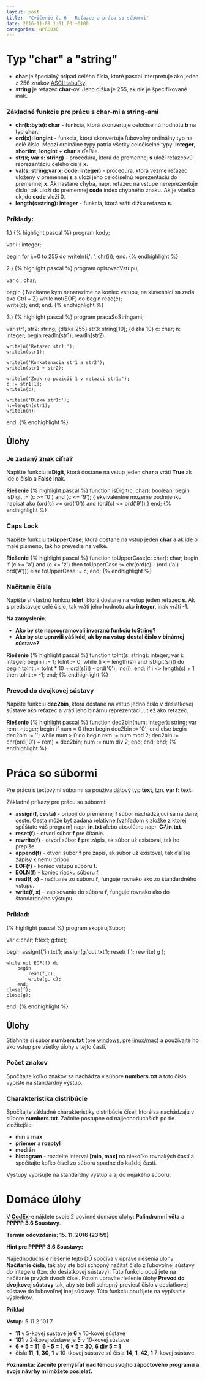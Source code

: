 ```yaml
---
layout: post
title:  "Cvičenie č. 6 - Reťazce a práca so súbormi"
date: 2016-11-09 1:01:00 +0100
categories: NPRG030
---
```

# Typ "char" a "string"

* **char** je špeciálný prípad celého čísla, ktoré pascal interpretuje ako jeden z 256 znakov [ASCII tabuľky](http://www.ascii-code.com/).
* **string** je reťazec **char**-ov. Jeho dĺžka je 255, ak nie je špecifikované inak.

### Základné funkcie pre prácu s **char**-mi a **string**-ami

* **chr(b:byte): char** - funkcia, ktorá skonvertuje celočíselnú hodnotu **b** na typ **char**.
* **ord(x): longint** - funkcia, ktorá skonvertuje ľubovoľný ordinálny typ na celé číslo.
Medzi ordinálne typy patria všetky celočíselné typy: **integer**, **shortint**, **longint** + **char** a ďaľšie.
* **str(x; var s: string)** - procedúra, ktorá do premennej **s** uloží reťazcovú reprezentáciu celého čisla **x**.
* **val(s: string;var x; code: integer)** - procedúra, ktorá vezme reťazec uložený v premennej **s** a uloží jeho
celočíselnú reprezentáciu do premennej **x**. Ak nastane chyba, napr. reťazec na vstupe nereprezentuje číslo, tak uloží do premennej
**code** index chybného znaku. Ak je všetko ok, do **code** vloží 0.
* **length(s:string): integer** - funkcia, ktorá vráti dĺžku reťazca **s**.

### Príklady:

1.)
{% highlight pascal %}
program kody;

var i : integer;

begin
  for i:=0 to 255 do
    writeln(i,': ', chr(i));
end.
{% endhighlight %}

2.)
{% highlight pascal %}
program opisovacVstupu;

var c : char;

begin
  { Nacitame kym nenarazime na koniec vstupu,
    na klavesnici sa zada ako Ctrl + Z}
  while not(EOF) do
    begin
      read(c);  
      write(c);
    end;
end.
{% endhighlight %}

3.)
{% highlight pascal %}
program pracaSoStringami;

var str1, str2: string; {dlzka 255}
    str3: string[10]; {dlzka 10}
    c: char;
    n: integer;
begin
    readln(str1);
    readln(str2);

    writeln('Retazec str1:');
    writeln(str1);

    writeln('Konkatenacia str1 a str2');
    writeln(str1 + str2);

    writeln('Znak na pozicii 1 v retazci str1:');
    c := str1[1];
    writeln(c);

    writeln('Dlzka str1:');
    n:=length(str1);
    writeln(n);
end.
{% endhighlight %}

## Úlohy

### Je zadaný znak cifra?

Napíšte funkciu **isDigit**, ktorá dostane na vstup jeden **char** a vráti **True** ak ide o číslo a **False** inak.

**Riešenie**
{% highlight pascal %}
function isDigit(c: char): boolean;
begin
  isDigit := (c >= '0') and (c <= '9');
  { ekvivalentne mozeme podmienku napisat
    ako (ord(c) >= ord('0')) and (ord(c) <= ord('9')) }
end;
{% endhighlight %}

### Caps Lock

Napíšte funkciu **toUpperCase**, ktorá dostane na vstup jeden **char** a ak ide o malé písmeno, tak ho prevedie na velké.

**Riešenie**
{% highlight pascal %}
function toUpperCase(c: char): char;
begin
  if (c >= 'a') and (c <= 'z') then
    toUpperCase := chr(ord(c) - (ord ('a') - ord('A')))
  else
    toUpperCase := c;
end;
{% endhighlight %}

### Načítanie čísla

Napíšte si vlastnú funkcu **toInt**, ktorá dostane na vstup jeden reťazec **s**.
Ak **s** predstavuje celé čislo, tak vráti jeho hodnotu ako **integer**, inak vráti -1.

**Na zamyslenie:**

* **Ako by ste naprogramovali inverznú funkciu toString?**
* **Ako by ste upravili váš kód, ak by na vstup dostal číslo v binárnej sústave?**

**Riešenie**
{% highlight pascal %}
function toInt(s: string): integer;
var i: integer;
begin
  i := 1;
  toInt := 0;
  while (i <= length(s)) and isDigit(s[i]) do begin
    toInt := toInt * 10 + ord(s[i]) - ord('0');
    inc(i);
  end;
  if i <> length(s) + 1 then
    toInt := -1;
end;
{% endhighlight %}

### Prevod do dvojkovej sústavy

Napíšte funkciu **dec2bin**, ktorá dostane na vstup jedno číslo v desiatkovej sústave ako reťazec a vráti jeho binárnu reprezentáciu, tiež ako reťazec.

**Riešenie**
{% highlight pascal %}
function dec2bin(num: integer): string;
var rem: integer;
begin
  if num = 0 then begin
    dec2bin := '0';
  end else begin
    dec2bin := '';
    while num > 0 do begin
      rem := num mod 2;
      dec2bin := chr(ord('0') + rem) + dec2bin;
      num := num div 2;
    end;
  end;
end;
{% endhighlight %}

# Práca so súbormi

Pre prácu s textovými súbormi sa používa dátový typ **text**, tzn. **var f: text**.

Základné príkazy pre prácu so súbormi:

* **assign(f, cesta)** - pripojí do premennej **f** súbor nachádzajúci sa na danej ceste.
Cesta môže byť zadaná relatívne (vzhľadom k zložke z ktorej spúštate váš program) napr. **in.txt** alebo absolútne napr. **C:\in.txt**.
* **reset(f)** - otvorí súbor **f** pre čítanie.
* **rewrite(f)** - otvorí súbor **f** pre zápis, ak súbor už existoval, tak ho prepíše.
* **append(f)** - otvorí súbor **f** pre zápis, ak súbor už existoval, tak ďaľšie zápisy k nemu pripojí.
* **EOF(f)** - koniec vstupu súboru f.
* **EOLN(f)** - koniec riadku súboru f.
* **read(f, x)** - načítanie zo súboru **f**, funguje rovnako ako zo štandardného vstupu.
* **write(f, x)** - zapisovanie do súboru **f**, funguje rovnako ako do štandardného výstupu.

### Príklad:

{% highlight pascal %}
program skopirujSubor;

var c:char;
    f:text;
    g:text;

begin
    assign(f,'in.txt');
    assign(g,'out.txt');
    reset( f );
    rewrite( g );

    while not EOF(f) do
        begin
            read(f,c);
            write(g, c);
        end;
    close(f);
    close(g);
end.
{% endhighlight %}

## Úlohy

Stiahnite si súbor **numbers.txt** (pre [windows]({{site.baseurl}}/src/class6/windows/numbers.txt), pre [linux/mac]({{site.baseurl}}/src/class6/unix/numbers.txt)) a používajte ho ako vstup pre všetky úlohy v tejto časti.

### Počet znakov

Spočítajte koľko znakov sa nachádza v súbore **numbers.txt** a toto číslo vypíšte na štandardný výstup.

### Charakteristika distribúcie

Spočítajte základné charakteristiky distribúcie čísel, ktoré sa nachádzajú v súbore **numbers.txt**.
Začnite postupne od najjednoduchších po tie zložitejšie:

* **min** a **max**
* **priemer** a **rozptyl**
* **medián**
* **histogram** - rozdelte interval **[min, max]** na niekoľko rovnakých častí a spočítajte koľko čísel zo súboru spadne do každej časti.

Výstupy vypisujte na štandardný výstup a aj do nejakého súboru.

# Domáce úlohy
V **[CodEx](https://codex.ms.mff.cuni.cz/codex-prg/)**-e nájdete svoje 2 povinné domáce úlohy:
**Palindromní věta** a **PPPPP 3.6 Soustavy**.

**Termín odovzdania: 15. 11. 2016 (23:59)**

**Hint pre PPPPP 3.6 Soustavy:**

Najjednoduchšie riešenie tejto DÚ spočíva v úprave riešenia úlohy **Načítanie čísla**, tak aby ste boli schopný načítať číslo z ľubovolnej sústavy do integeru (tzn. do desiatkovej sústavy). Túto funkciu použijete na načítanie prvých dvoch čísel. Potom upravíte riešenie úlohy **Prevod do dvojkovej sústavy** tak, aby ste boli
schopný previesť čislo v desiatkovej sústave do ľubovoľnej inej sústavy. Túto funkciu použijete na vypísanie výsledkov.

**Príklad**

**Vstup:** 5 11 2 101 7
* **11** v 5-kovej sústave je **6** v 10-kovej sústave
* **101** v 2-kovej sústave je **5** v 10-kovej sústave
* **6 + 5 = 11**, **6 - 5 = 1**, **6 * 5 = 30**, **6 div 5 = 1**
* čísla **11**, **1**, **30**, **1** v 10-tkovej sústave sú čísla **14**, **1**, **42**, **1** 7-kovej sústave

**Poznámka: Začnite premýšľať nad témou svojho zápočtového programu a svoje návrhy mi môžete posielať.**
